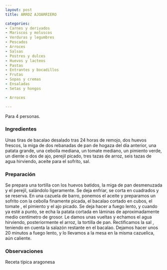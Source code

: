 ```yaml
---
layout: post
title: ARROZ AJOARRIERO

categories:
- Carnes y derivados
- Mariscos y moluscos
- Verduras y legumbres
- Pescados
- Arroces
- Salsas
- Postres y dulces
- Huevos y lacteos
- Pastas
- Entrantes y bocadillos
- Frutas
- Sopas y cremas
- Ensaladas
- Setas y hongos

- Arroces

---
```


Para 4 personas.

<h3>Ingredientes</h3>

Unas tiras de bacalao desalado tras 24 horas de remojo, dos huevos frescos, la miga de dos rebanadas de pan de hogaza del día anterior, una patata grande, una cebolla mediana, un tomate mediano, un pimiento verde, un diente o dos de ajo, perejil picado, tres tazas de arroz, seis tazas de agua hirviendo, aceite para el sofrito, sal.

<h3>Preparación</h3>

Se prepara una tortilla con los huevos batidos, la miga de pan desmenuzada y el perejil, salándolo ligeramente. Se deja enfriar, se corta en cuadrados y se reserva. En una cazuela de barro, ponemos el aceite y preparamos un sofrito con la cebolla finamente picada, el bacalao cortado en cubos, el tomate , el pimiento y el ajo picado. Se deja hacer a fuego lento, y cuando ya esté a punto, se echa la patata cortada en láminas de aproximadamente medio centímetro de grosor. Le damos unas vueltas y echamos el agua hirviendo, posteriormente el arroz, la tortilla de pan. Rectificamos la sal , teniendo en cuenta la salazón restante en el bacalao. Dejamos hacer unos 20 minutos a fuego lento, y lo llevamos a la mesa en la misma cazuelica, aún caliente.

<h3>Observaciones</h3>

Receta típica aragonesa

